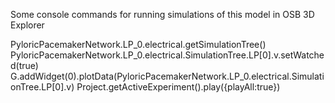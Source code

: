 Some console commands for running simulations of this model in OSB 3D Explorer

PyloricPacemakerNetwork.LP_0.electrical.getSimulationTree()
PyloricPacemakerNetwork.LP_0.electrical.SimulationTree.LP[0].v.setWatched(true)
G.addWidget(0).plotData(PyloricPacemakerNetwork.LP_0.electrical.SimulationTree.LP[0].v)
Project.getActiveExperiment().play({playAll:true})




